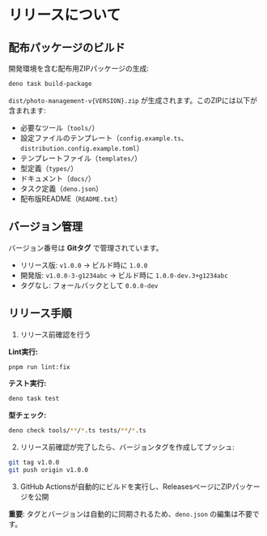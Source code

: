 # リリースについて

## 配布パッケージのビルド

開発環境を含む配布用ZIPパッケージの生成:

```bash
deno task build-package
```

`dist/photo-management-v{VERSION}.zip` が生成されます。このZIPには以下が含まれます:

- 必要なツール（`tools/`）
- 設定ファイルのテンプレート（`config.example.ts`、`distribution.config.example.toml`）
- テンプレートファイル（`templates/`）
- 型定義（`types/`）
- ドキュメント（`docs/`）
- タスク定義（`deno.json`）
- 配布版README（`README.txt`）

## バージョン管理

バージョン番号は **Gitタグ** で管理されています。

- リリース版: `v1.0.0` → ビルド時に `1.0.0`
- 開発版: `v1.0.0-3-g1234abc` → ビルド時に `1.0.0-dev.3+g1234abc`
- タグなし: フォールバックとして `0.0.0-dev`

## リリース手順

1. リリース前確認を行う

**Lint実行:**
```bash
pnpm run lint:fix
```

**テスト実行:**
```bash
deno task test
```

**型チェック:**
```bash
deno check tools/**/*.ts tests/**/*.ts
```

2. リリース前確認が完了したら、バージョンタグを作成してプッシュ:

```bash
git tag v1.0.0
git push origin v1.0.0
```

3. GitHub Actionsが自動的にビルドを実行し、ReleasesページにZIPパッケージを公開

**重要**: タグとバージョンは自動的に同期されるため、`deno.json` の編集は不要です。
